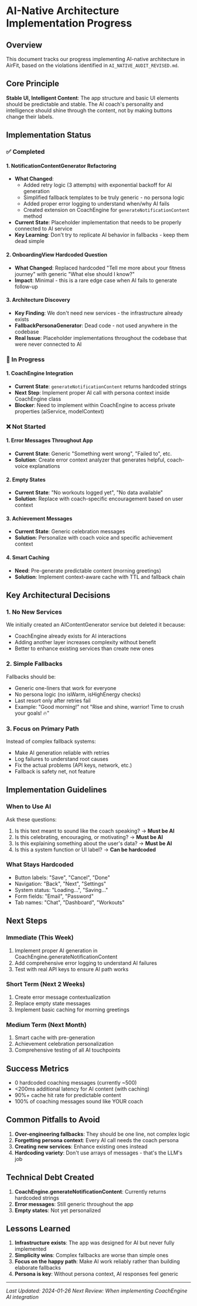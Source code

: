 # AI-Native Architecture Implementation Progress

## Overview
This document tracks our progress implementing AI-native architecture in AirFit, based on the violations identified in `AI_NATIVE_AUDIT_REVISED.md`.

## Core Principle
**Stable UI, Intelligent Content**: The app structure and basic UI elements should be predictable and stable. The AI coach's personality and intelligence should shine through the content, not by making buttons change their labels.

## Implementation Status

### ✅ Completed

#### 1. NotificationContentGenerator Refactoring
- **What Changed**: 
  - Added retry logic (3 attempts) with exponential backoff for AI generation
  - Simplified fallback templates to be truly generic - no persona logic
  - Added proper error logging to understand when/why AI fails
  - Created extension on CoachEngine for `generateNotificationContent` method
- **Current State**: Placeholder implementation that needs to be properly connected to AI service
- **Key Learning**: Don't try to replicate AI behavior in fallbacks - keep them dead simple

#### 2. OnboardingView Hardcoded Question
- **What Changed**: Replaced hardcoded "Tell me more about your fitness journey" with generic "What else should I know?"
- **Impact**: Minimal - this is a rare edge case when AI fails to generate follow-up

#### 3. Architecture Discovery
- **Key Finding**: We don't need new services - the infrastructure already exists
- **FallbackPersonaGenerator**: Dead code - not used anywhere in the codebase
- **Real Issue**: Placeholder implementations throughout the codebase that were never connected to AI

### 🚧 In Progress

#### 1. CoachEngine Integration
- **Current State**: `generateNotificationContent` returns hardcoded strings
- **Next Step**: Implement proper AI call with persona context inside CoachEngine class
- **Blocker**: Need to implement within CoachEngine to access private properties (aiService, modelContext)

### ❌ Not Started

#### 1. Error Messages Throughout App
- **Current State**: Generic "Something went wrong", "Failed to", etc.
- **Solution**: Create error context analyzer that generates helpful, coach-voice explanations

#### 2. Empty States
- **Current State**: "No workouts logged yet", "No data available"
- **Solution**: Replace with coach-specific encouragement based on user context

#### 3. Achievement Messages
- **Current State**: Generic celebration messages
- **Solution**: Personalize with coach voice and specific achievement context

#### 4. Smart Caching
- **Need**: Pre-generate predictable content (morning greetings)
- **Solution**: Implement context-aware cache with TTL and fallback chain

## Key Architectural Decisions

### 1. No New Services
We initially created an AIContentGenerator service but deleted it because:
- CoachEngine already exists for AI interactions
- Adding another layer increases complexity without benefit
- Better to enhance existing services than create new ones

### 2. Simple Fallbacks
Fallbacks should be:
- Generic one-liners that work for everyone
- No persona logic (no isWarm, isHighEnergy checks)
- Last resort only after retries fail
- Example: "Good morning!" not "Rise and shine, warrior! Time to crush your goals! 🔥"

### 3. Focus on Primary Path
Instead of complex fallback systems:
- Make AI generation reliable with retries
- Log failures to understand root causes
- Fix the actual problems (API keys, network, etc.)
- Fallback is safety net, not feature

## Implementation Guidelines

### When to Use AI
Ask these questions:
1. Is this text meant to sound like the coach speaking? → **Must be AI**
2. Is this celebrating, encouraging, or motivating? → **Must be AI**
3. Is this explaining something about the user's data? → **Must be AI**
4. Is this a system function or UI label? → **Can be hardcoded**

### What Stays Hardcoded
- Button labels: "Save", "Cancel", "Done"
- Navigation: "Back", "Next", "Settings"
- System status: "Loading...", "Saving..."
- Form fields: "Email", "Password"
- Tab names: "Chat", "Dashboard", "Workouts"

## Next Steps

### Immediate (This Week)
1. Implement proper AI generation in CoachEngine.generateNotificationContent
2. Add comprehensive error logging to understand AI failures
3. Test with real API keys to ensure AI path works

### Short Term (Next 2 Weeks)
1. Create error message contextualization
2. Replace empty state messages
3. Implement basic caching for morning greetings

### Medium Term (Next Month)
1. Smart cache with pre-generation
2. Achievement celebration personalization
3. Comprehensive testing of all AI touchpoints

## Success Metrics
- 0 hardcoded coaching messages (currently ~500)
- <200ms additional latency for AI content (with caching)
- 90%+ cache hit rate for predictable content
- 100% of coaching messages sound like YOUR coach

## Common Pitfalls to Avoid
1. **Over-engineering fallbacks**: They should be one line, not complex logic
2. **Forgetting persona context**: Every AI call needs the coach persona
3. **Creating new services**: Enhance existing ones instead
4. **Hardcoding variety**: Don't use arrays of messages - that's the LLM's job

## Technical Debt Created
1. **CoachEngine.generateNotificationContent**: Currently returns hardcoded strings
2. **Error messages**: Still generic throughout the app
3. **Empty states**: Not yet personalized

## Lessons Learned
1. **Infrastructure exists**: The app was designed for AI but never fully implemented
2. **Simplicity wins**: Complex fallbacks are worse than simple ones
3. **Focus on the happy path**: Make AI work reliably rather than building elaborate fallbacks
4. **Persona is key**: Without persona context, AI responses feel generic

---

*Last Updated: 2024-01-26*
*Next Review: When implementing CoachEngine AI integration*